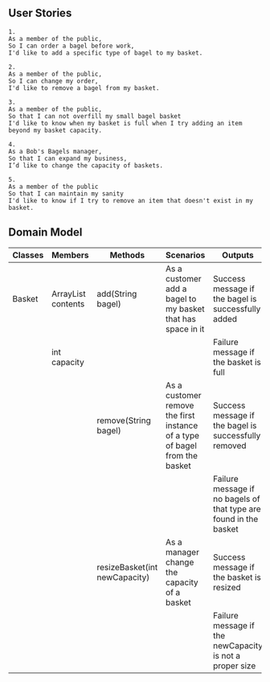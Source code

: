## User Stories

```
1.
As a member of the public,
So I can order a bagel before work,
I'd like to add a specific type of bagel to my basket.
```

```
2.
As a member of the public,
So I can change my order,
I'd like to remove a bagel from my basket.
```

```
3.
As a member of the public,
So that I can not overfill my small bagel basket
I'd like to know when my basket is full when I try adding an item beyond my basket capacity.
```

```
4.
As a Bob's Bagels manager,
So that I can expand my business,
I’d like to change the capacity of baskets.
```

```
5.
As a member of the public
So that I can maintain my sanity
I'd like to know if I try to remove an item that doesn't exist in my basket.
```

## Domain Model

| Classes | Members                    | Methods                       | Scenarios                                                                  | Outputs                                                           |
|---------|----------------------------|-------------------------------|----------------------------------------------------------------------------|-------------------------------------------------------------------|
| Basket  | ArrayList<String> contents | add(String bagel)             | As a customer add a bagel to my basket that has space in it                | Success message if the bagel is successfully added                |
|         | int capacity               |                               |                                                                            | Failure message if the basket is full                             |
|         |                            | remove(String bagel)          | As a customer remove the first instance of a type of bagel from the basket | Success message if the bagel is successfully removed              |
|         |                            |                               |                                                                            | Failure message if no bagels of that type are found in the basket |
|         |                            | resizeBasket(int newCapacity) | As a manager change the capacity of a basket                               | Success message if the basket is resized                          |
|         |                            |                               |                                                                            | Failure message if the newCapacity is not a proper size           |